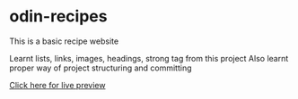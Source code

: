 # odin-recipes

This is a basic recipe website

Learnt lists, links, images, headings, strong tag from this project
Also learnt proper way of project structuring and committing

[Click here for live preview](https://arnnv.github.io/odin-recipes/)